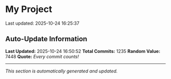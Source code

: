 # My Project


Last updated: 2025-10-24 16:25:37


























































































































































































































































































































































































































































































































































































































































































































































































































































































































































































































































































































































































































































































































































































































































































































































































































































































## Auto-Update Information

**Last Updated:** 2025-10-24 16:50:52
**Total Commits:** 1235
**Random Value:** 7448
**Quote:** _Every commit counts!_

---
_This section is automatically generated and updated._